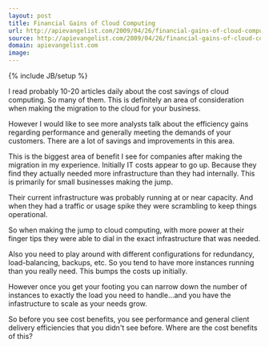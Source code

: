 ```yaml
---
layout: post
title: Financial Gains of Cloud Computing
url: http://apievangelist.com/2009/04/26/financial-gains-of-cloud-computing/
source: http://apievangelist.com/2009/04/26/financial-gains-of-cloud-computing/
domain: apievangelist.com
image: 
---
```

{% include JB/setup %}<p>I read probably 10-20 articles daily about the cost savings of cloud computing. So many of them. This is definitely an area of consideration when making the migration to the cloud for your business.<p></p>
However I would like to see more analysts talk about the efficiency gains regarding performance and generally meeting the demands of your customers. There are a lot of savings and improvements in this area.<p></p>
This is the biggest area of benefit I see for companies after making the migration in my experience. Initially IT costs appear to go up. Because they find they actually needed more infrastructure than they had internally. This is primarily for small businesses making the jump.<p></p>
Their current infrastructure was probably running at or near capacity. And when they had a traffic or usage spike they were scrambling to keep things operational.<p></p>
So when making the jump to cloud computing, with more power at their finger tips they were able to dial in the exact infrastructure that was needed.<p></p>
Also you need to play around with different configurations for redundancy, load-balancing, backups, etc. So you tend to have more instances running than you really need. This bumps the costs up initially.<p></p>
However once you get your footing you can narrow down the number of instances to exactly the load you need to handle...and you have the infastructure to scale as your needs grow.<p></p>
So before you see cost benefits, you see performance and general client delivery efficiencies that you didn't see before. Where are the cost benefits of this?
</p>
